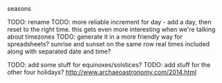 seasons

TODO: rename
TODO: more reliable increment for day - add a day, then reset to the right time. this gets even more interesting when we're talking about timezones
TODO: generate it in a more friendly way for spreadsheets?
  sunrise and sunset on the same row
  real times included along with separated date and time?

TODO: add some stuff for equinoxes/solstices?
TODO: add stuff for the other four holidays?
  http://www.archaeoastronomy.com/2014.html
